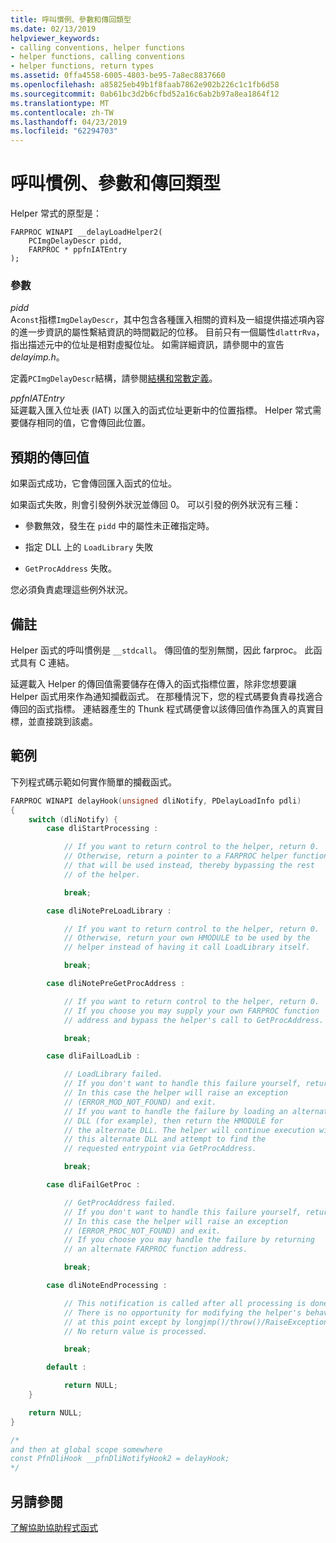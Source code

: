 ```yaml
---
title: 呼叫慣例、參數和傳回類型
ms.date: 02/13/2019
helpviewer_keywords:
- calling conventions, helper functions
- helper functions, calling conventions
- helper functions, return types
ms.assetid: 0ffa4558-6005-4803-be95-7a8ec8837660
ms.openlocfilehash: a85825eb49b1f8faab7862e902b226c1c1fb6d58
ms.sourcegitcommit: 0ab61bc3d2b6cfbd52a16c6ab2b97a8ea1864f12
ms.translationtype: MT
ms.contentlocale: zh-TW
ms.lasthandoff: 04/23/2019
ms.locfileid: "62294703"
---
```

# <a name="calling-conventions-parameters-and-return-type"></a>呼叫慣例、參數和傳回類型

Helper 常式的原型是：

```
FARPROC WINAPI __delayLoadHelper2(
    PCImgDelayDescr pidd,
    FARPROC * ppfnIATEntry
);
```

### <a name="parameters"></a>參數

*pidd*<br/>
A`const`指標`ImgDelayDescr`，其中包含各種匯入相關的資料及一組提供描述項內容的進一步資訊的屬性繫結資訊的時間戳記的位移。 目前只有一個屬性`dlattrRva`，指出描述元中的位址是相對虛擬位址。 如需詳細資訊，請參閱中的宣告*delayimp.h*。

定義`PCImgDelayDescr`結構，請參閱[結構和常數定義](structure-and-constant-definitions.md)。

*ppfnIATEntry*<br/>
延遲載入匯入位址表 (IAT) 以匯入的函式位址更新中的位置指標。 Helper 常式需要儲存相同的值，它會傳回此位置。

## <a name="expected-return-values"></a>預期的傳回值

如果函式成功，它會傳回匯入函式的位址。

如果函式失敗，則會引發例外狀況並傳回 0。 可以引發的例外狀況有三種：

- 參數無效，發生在 `pidd` 中的屬性未正確指定時。

- 指定 DLL 上的 `LoadLibrary` 失敗

- `GetProcAddress` 失敗。

您必須負責處理這些例外狀況。

## <a name="remarks"></a>備註

Helper 函式的呼叫慣例是 `__stdcall`。 傳回值的型別無關，因此 farproc。 此函式具有 C 連結。

延遲載入 Helper 的傳回值需要儲存在傳入的函式指標位置，除非您想要讓 Helper 函式用來作為通知攔截函式。 在那種情況下，您的程式碼要負責尋找適合傳回的函式指標。 連結器產生的 Thunk 程式碼便會以該傳回值作為匯入的真實目標，並直接跳到該處。

## <a name="sample"></a>範例

下列程式碼示範如何實作簡單的攔截函式。

```C
FARPROC WINAPI delayHook(unsigned dliNotify, PDelayLoadInfo pdli)
{
    switch (dliNotify) {
        case dliStartProcessing :

            // If you want to return control to the helper, return 0.
            // Otherwise, return a pointer to a FARPROC helper function
            // that will be used instead, thereby bypassing the rest
            // of the helper.

            break;

        case dliNotePreLoadLibrary :

            // If you want to return control to the helper, return 0.
            // Otherwise, return your own HMODULE to be used by the
            // helper instead of having it call LoadLibrary itself.

            break;

        case dliNotePreGetProcAddress :

            // If you want to return control to the helper, return 0.
            // If you choose you may supply your own FARPROC function
            // address and bypass the helper's call to GetProcAddress.

            break;

        case dliFailLoadLib :

            // LoadLibrary failed.
            // If you don't want to handle this failure yourself, return 0.
            // In this case the helper will raise an exception
            // (ERROR_MOD_NOT_FOUND) and exit.
            // If you want to handle the failure by loading an alternate
            // DLL (for example), then return the HMODULE for
            // the alternate DLL. The helper will continue execution with
            // this alternate DLL and attempt to find the
            // requested entrypoint via GetProcAddress.

            break;

        case dliFailGetProc :

            // GetProcAddress failed.
            // If you don't want to handle this failure yourself, return 0.
            // In this case the helper will raise an exception
            // (ERROR_PROC_NOT_FOUND) and exit.
            // If you choose you may handle the failure by returning
            // an alternate FARPROC function address.

            break;

        case dliNoteEndProcessing :

            // This notification is called after all processing is done.
            // There is no opportunity for modifying the helper's behavior
            // at this point except by longjmp()/throw()/RaiseException.
            // No return value is processed.

            break;

        default :

            return NULL;
    }

    return NULL;
}

/*
and then at global scope somewhere
const PfnDliHook __pfnDliNotifyHook2 = delayHook;
*/
```

## <a name="see-also"></a>另請參閱

[了解協助協助程式函式](understanding-the-helper-function.md)